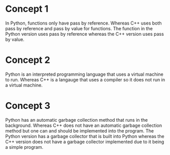 # Concept 1
In Python, functions only have pass by reference. Whereas C++ uses both pass by reference and pass by value for functions. The function in the Python version uses pass by reference whereas the C++ version uses pass by value.

# Concept 2
Python is an interpreted programming language that uses a virtual machine to run. Whereas C++ is a langauge that uses a compiler so it does not run in a virtual machine. 

# Concept 3
Python has an automatic garbage collection method that runs in the background. Whereas C++ does not have an automatic garbage collection method but one can and should be implemented into the program. The Python version has a garbage collector that is built into Python whereas the C++ version does not have a garbage collector implemented due to it being a simple program.